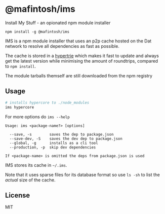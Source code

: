 # @mafintosh/ims

Install My Stuff - an opionated npm module installer

```
npm install -g @mafintosh/ims
```

IMS is a npm module installer that uses an p2p cache hosted on the Dat network to resolve all dependencies as fast as possible.

The cache is stored in a [hypertrie](https://github.com/mafintosh/hypertrie) which makes it fast to update and always get the latest version while minimising the amount of roundtrips, compared to `npm install`.

The module tarballs themself are still downloaded from the npm registry

## Usage

``` sh
# installs hypercore to ./node_modules
ims hypercore
```

For more options do `ims --help`

```
Usage: ims <package-name?> [options]

  --save, -s        saves the dep to package.json
  --save-dev, -S    saves the dev dep to package.json
  --global, -g      installs as a cli tool
  --production, -p  skip dev dependencies

If <package-name> is omitted the deps from package.json is used
```

IMS stores its cache in `~/.ims`.

Note that it uses sparse files for its database format so use `ls -sh` to list the *actual* size of the cache.

## License

MIT
